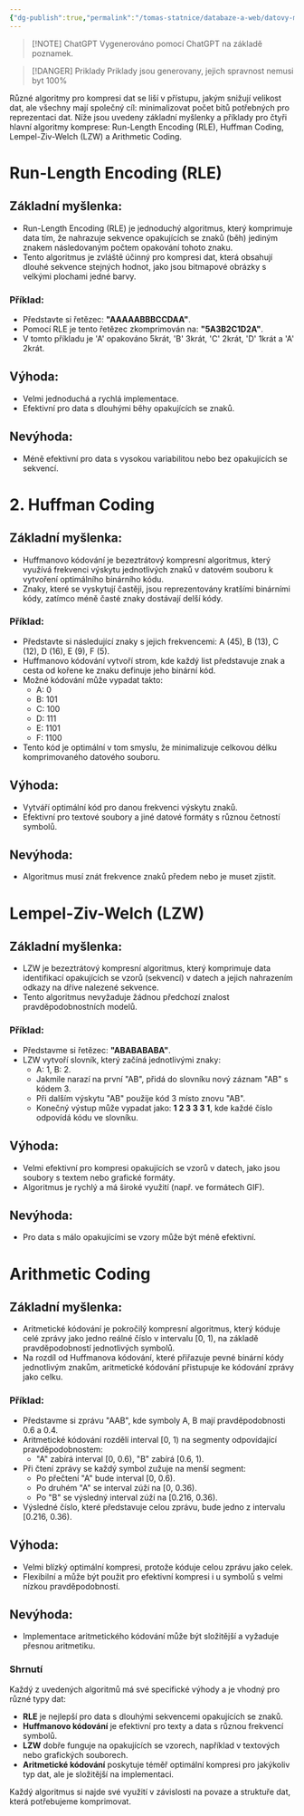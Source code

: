 ```yaml
---
{"dg-publish":true,"permalink":"/tomas-statnice/databaze-a-web/datovy-management/zaklady-sifrovani-a-komprese-dat/algoritmy-pro-kompresi-dat/","tags":["tomas","datovy_management","databaze_a_web"],"noteIcon":""}
---
```


> [!NOTE] ChatGPT
> Vygenerováno pomocí ChatGPT na základě poznamek.

> [!DANGER] Priklady
> Priklady jsou generovany, jejich spravnost nemusi byt 100%

Různé algoritmy pro kompresi dat se liší v přístupu, jakým snižují velikost dat, ale všechny mají společný cíl: minimalizovat počet bitů potřebných pro reprezentaci dat. Níže jsou uvedeny základní myšlenky a příklady pro čtyři hlavní algoritmy komprese: Run-Length Encoding (RLE), Huffman Coding, Lempel-Ziv-Welch (LZW) a Arithmetic Coding.

# **Run-Length Encoding (RLE)**

## Základní myšlenka:
- Run-Length Encoding (RLE) je jednoduchý algoritmus, který komprimuje data tím, že nahrazuje sekvence opakujících se znaků (běh) jediným znakem následovaným počtem opakování tohoto znaku.
- Tento algoritmus je zvláště účinný pro kompresi dat, která obsahují dlouhé sekvence stejných hodnot, jako jsou bitmapové obrázky s velkými plochami jedné barvy.

### Příklad:
- Představte si řetězec: **"AAAAABBBCCDAA"**.
- Pomocí RLE je tento řetězec zkomprimován na: **"5A3B2C1D2A"**.
- V tomto příkladu je 'A' opakováno 5krát, 'B' 3krát, 'C' 2krát, 'D' 1krát a 'A' 2krát.

## Výhoda:
- Velmi jednoduchá a rychlá implementace.
- Efektivní pro data s dlouhými běhy opakujících se znaků.

## Nevýhoda:
- Méně efektivní pro data s vysokou variabilitou nebo bez opakujících se sekvencí.

# 2. **Huffman Coding**

## Základní myšlenka:
- Huffmanovo kódování je bezeztrátový kompresní algoritmus, který využívá frekvenci výskytu jednotlivých znaků v datovém souboru k vytvoření optimálního binárního kódu.
- Znaky, které se vyskytují častěji, jsou reprezentovány kratšími binárními kódy, zatímco méně časté znaky dostávají delší kódy.

### Příklad:
- Představte si následující znaky s jejich frekvencemi: A (45), B (13), C (12), D (16), E (9), F (5).
- Huffmanovo kódování vytvoří strom, kde každý list představuje znak a cesta od kořene ke znaku definuje jeho binární kód.
- Možné kódování může vypadat takto:
  - A: 0
  - B: 101
  - C: 100
  - D: 111
  - E: 1101
  - F: 1100
- Tento kód je optimální v tom smyslu, že minimalizuje celkovou délku komprimovaného datového souboru.

## Výhoda:
- Vytváří optimální kód pro danou frekvenci výskytu znaků.
- Efektivní pro textové soubory a jiné datové formáty s různou četností symbolů.

## Nevýhoda:
- Algoritmus musí znát frekvence znaků předem nebo je muset zjistit.

# **Lempel-Ziv-Welch (LZW)**

## Základní myšlenka:
- LZW je bezeztrátový kompresní algoritmus, který komprimuje data identifikací opakujících se vzorů (sekvencí) v datech a jejich nahrazením odkazy na dříve nalezené sekvence.
- Tento algoritmus nevyžaduje žádnou předchozí znalost pravděpodobnostních modelů.

### Příklad:
- Představme si řetězec: **"ABABABABA"**.
- LZW vytvoří slovník, který začíná jednotlivými znaky:
  - A: 1, B: 2.
  - Jakmile narazí na první "AB", přidá do slovníku nový záznam "AB" s kódem 3.
  - Při dalším výskytu "AB" použije kód 3 místo znovu "AB".
  - Konečný výstup může vypadat jako: **1 2 3 3 3 1**, kde každé číslo odpovídá kódu ve slovníku.

## Výhoda:
- Velmi efektivní pro kompresi opakujících se vzorů v datech, jako jsou soubory s textem nebo grafické formáty.
- Algoritmus je rychlý a má široké využití (např. ve formátech GIF).

## Nevýhoda:
- Pro data s málo opakujícími se vzory může být méně efektivní.

# **Arithmetic Coding**

## Základní myšlenka:
- Aritmetické kódování je pokročilý kompresní algoritmus, který kóduje celé zprávy jako jedno reálné číslo v intervalu \[0, 1), na základě pravděpodobností jednotlivých symbolů.
- Na rozdíl od Huffmanova kódování, které přiřazuje pevné binární kódy jednotlivým znakům, aritmetické kódování přistupuje ke kódování zprávy jako celku.

### Příklad:
- Představme si zprávu "AAB", kde symboly A, B mají pravděpodobnosti 0.6 a 0.4.
- Aritmetické kódování rozdělí interval \[0, 1) na segmenty odpovídající pravděpodobnostem:
  - "A" zabírá interval \[0, 0.6), "B" zabírá \[0.6, 1).
- Při čtení zprávy se každý symbol zužuje na menší segment:
  - Po přečtení "A" bude interval \[0, 0.6).
  - Po druhém "A" se interval zúží na \[0, 0.36).
  - Po "B" se výsledný interval zúží na \[0.216, 0.36).
- Výsledné číslo, které představuje celou zprávu, bude jedno z intervalu \[0.216, 0.36).

## Výhoda:
- Velmi blízký optimální kompresi, protože kóduje celou zprávu jako celek.
- Flexibilní a může být použit pro efektivní kompresi i u symbolů s velmi nízkou pravděpodobností.

## Nevýhoda:
- Implementace aritmetického kódování může být složitější a vyžaduje přesnou aritmetiku.

### Shrnutí

Každý z uvedených algoritmů má své specifické výhody a je vhodný pro různé typy dat:

- **RLE** je nejlepší pro data s dlouhými sekvencemi opakujících se znaků.
- **Huffmanovo kódování** je efektivní pro texty a data s různou frekvencí symbolů.
- **LZW** dobře funguje na opakujících se vzorech, například v textových nebo grafických souborech.
- **Aritmetické kódování** poskytuje téměř optimální kompresi pro jakýkoliv typ dat, ale je složitější na implementaci.

Každý algoritmus si najde své využití v závislosti na povaze a struktuře dat, která potřebujeme komprimovat.
